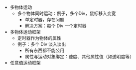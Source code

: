 - 多物体运动
  - 多个物体同时运动：例子，多个Div，鼠标移入变宽
    - 单定时器，存在问题
    - 解决方案：每个 Div 一个定时器
- 多物体运动框架
  - 定时器作为物体的属性
  - 例子：多个 Div 淡入淡出
    - 所有东西都不能公用
    - 属性与运动对象绑定：速度、其他属性值（如透明度等）
- 任意值运动框架